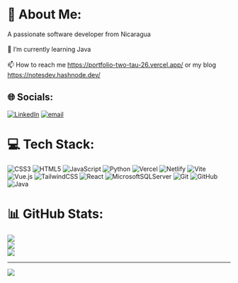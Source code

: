 # 💫 About Me:

A passionate software developer from Nicaragua<br><br>🌱 I’m currently learning Java<br><br>📫 How to reach me https://portfolio-two-tau-26.vercel.app/ or my blog https://notesdev.hashnode.dev/

## 🌐 Socials:

[![LinkedIn](https://img.shields.io/badge/LinkedIn-%230077B5.svg?logo=linkedin&logoColor=white)](https://www.linkedin.com/in/jostin-steven-soza-valdivia-9b5596356?utm_source=share&utm_campaign=share_via&utm_content=profile&utm_medium=android_app) [![email](https://img.shields.io/badge/Email-D14836?logo=gmail&logoColor=white)](mailto:jostinsoza08@gmail.com)



# 💻 Tech Stack:

![CSS3](https://img.shields.io/badge/css3-%231572B6.svg?style=for-the-badge&logo=css3&logoColor=white) ![HTML5](https://img.shields.io/badge/html5-%23E34F26.svg?style=for-the-badge&logo=html5&logoColor=white) ![JavaScript](https://img.shields.io/badge/javascript-%23323330.svg?style=for-the-badge&logo=javascript&logoColor=%23F7DF1E) ![Python](https://img.shields.io/badge/python-3670A0?style=for-the-badge&logo=python&logoColor=ffdd54) ![Vercel](https://img.shields.io/badge/vercel-%23000000.svg?style=for-the-badge&logo=vercel&logoColor=white) ![Netlify](https://img.shields.io/badge/netlify-%23000000.svg?style=for-the-badge&logo=netlify&logoColor=#00C7B7) ![Vite](https://img.shields.io/badge/vite-%23646CFF.svg?style=for-the-badge&logo=vite&logoColor=white) ![Vue.js](https://img.shields.io/badge/vue.js-%2335495e.svg?style=for-the-badge&logo=vuedotjs&logoColor=%234FC08D) ![TailwindCSS](https://img.shields.io/badge/tailwindcss-%2338B2AC.svg?style=for-the-badge&logo=tailwind-css&logoColor=white) ![React](https://img.shields.io/badge/react-%2320232a.svg?style=for-the-badge&logo=react&logoColor=%2361DAFB) ![MicrosoftSQLServer](https://img.shields.io/badge/Microsoft%20SQL%20Server-CC2927?style=for-the-badge&logo=microsoft%20sql%20server&logoColor=white) ![Git](https://img.shields.io/badge/git-%23F05033.svg?style=for-the-badge&logo=git&logoColor=white) ![GitHub](https://img.shields.io/badge/github-%23121011.svg?style=for-the-badge&logo=github&logoColor=white) ![Java](https://img.shields.io/badge/Java-ED8B00?style=for-the-badge&logo=openjdk&logoColor=white)

















# 📊 GitHub Stats:

![](https://github-readme-stats.vercel.app/api?username=SozaJostin-Sc&theme=shadow_red&hide_border=false&include_all_commits=false&count_private=false)<br/>
![](https://nirzak-streak-stats.vercel.app/?user=SozaJostin-Sc&theme=shadow_red&hide_border=false)<br/>
![](https://github-readme-stats.vercel.app/api/top-langs/?username=SozaJostin-Sc&theme=shadow_red&hide_border=false&include_all_commits=false&count_private=false&layout=compact)

---

[![](https://visitcount.itsvg.in/api?id=SozaJostin-Sc&icon=0&color=12)](https://visitcount.itsvg.in)














